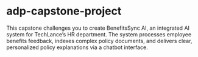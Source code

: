 # adp-capstone-project
This capstone challenges you to create BenefitsSync AI, an integrated AI system for TechLance’s HR department. The system processes employee benefits feedback, indexes complex policy documents, and delivers clear, personalized policy explanations via a chatbot interface. 

